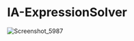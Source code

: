 # IA-ExpressionSolver

![Screenshot_5987](https://user-images.githubusercontent.com/91731551/145994255-1ff00de6-4b2f-4156-a4f3-cdb201943e2a.png)
